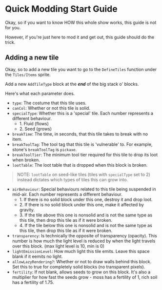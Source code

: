 # Quick Modding Start Guide
Okay, so if you want to know HOW this whole show works, this guide is not for you.

However, if you're just here to mod it and get out, this guide should do the trick.

## Adding a new tile

Okay, so to add a new tile you want to go to the `DefineTiles` function under the `Tiles/Items` sprite.

Add a new `AddTileType` block at the ***end*** of the big stack o' blocks.

Here's what each parameter does.

- `type`: The costume that this tile uses.
- `canCol`: Whether or not this tile is solid.
- `specialType`: Whether this is a 'special' tile. Each number represents a different behaviour.
    - 1\. Fluid (flows)
    - 2\. Seed (grows)
- `breakTime`: The time, in seconds, that this tile takes to break with no item.
- `breakToolTag`: The tool tag that this tile is 'vulnerable' to. For example, stone's `breakToolTag` is `pickaxe`.
- `breakToolTier`: The minimum tool tier required for this tile to drop its loot when broken.
- `lootTable`: The loot table that is dropped when this block is broken.
> NOTE: `lootTable` on seed-like tiles (tiles with `specialType` set to 2) instead dictates which types of tiles this can grow into.
- `airBehaviour`: Special behaviours related to this tile being suspended in mid-air. Each number represents a different behaviour.
    - 1\. If there is no solid block under this one, destroy it and drop loot.
    - 2\. If there is no solid block under this one, make it affected by gravity.
    - 3\. If the tile above this one is nonsolid and is not the same type as this tile, then drop this tile as if it were broken.
    - 4\. If the tile below this one is nonsolid and is not the same type as this tile, then drop this tile as if it were broken.
- `transparency`: Is technically the opposite of transparency (opacity). This number is how much the light level is reduced by when the light travels over this block. (max light level is 10, min is 0)
- `lightEmissionLevel`: How much light this tile emits. Leave this space blank if it eemits no light.
- `allowLazyRendering?`: Whether or not to draw walls behind this block. Set this to true for completely solid blocks (no transparent pixels).
- `fertility`: If not blank, allows seeds to grow on this block. It's also a multiplier for how fast the seeds grow - moss has a fertility of 1, rich soil has a fertility of 1.75.